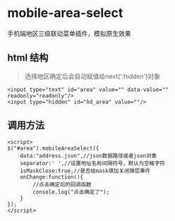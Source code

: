 # mobile-area-select
手机端地区三级联动菜单插件，模拟原生效果

## html 结构

> 选择地区确定后会自动赋值给next(':hidden')对象

    <input type="text" id="area" value="" data-value="" readonly="readonly"/>
   	<input type="hidden" id="hd_area" value=""/>

## 调用方法 	
	

    <script>
	$("#area").mobileAreaSelect({
    	data:"address.json",//json数据路径或者json对象
    	separator:' ',//设置地址名称间隔符号，默认为空格字符
    	isMaskClose:true,//是否给mask填加关闭弹层事件
		onChange:function(){
		    //点击确定后的回调函数
			console.log("点击确定了");
		}
	});
	</script>
